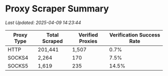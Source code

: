 # Proxy Scraper Summary

_Last Updated: 2025-04-09 14:23:44_

| Proxy Type | Total Scraped | Verified Proxies | Verification Success Rate |
|------------|--------------|------------------|--------------------------|
| HTTP | 201,441 | 1,507 | 0.7% |
| SOCKS4 | 2,264 | 170 | 7.5% |
| SOCKS5 | 1,619 | 235 | 14.5% |
